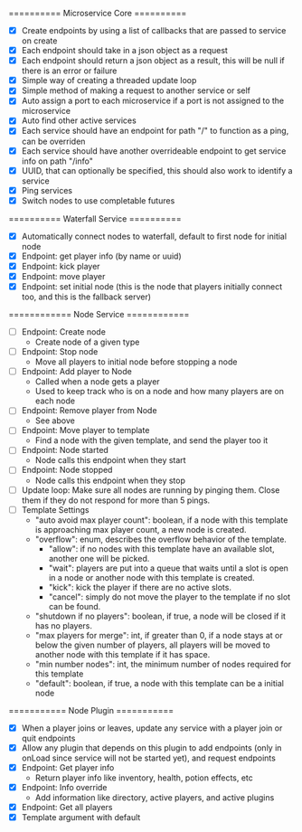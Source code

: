 ========== Microservice Core ==========
- [x] Create endpoints by using a list of callbacks that are passed to service on create
- [x] Each endpoint should take in a json object as a request
- [x] Each endpoint should return a json object as a result, this will be null if there is an error or failure
- [x] Simple way of creating a threaded update loop
- [x] Simple method of making a request to another service or self
- [x] Auto assign a port to each microservice if a port is not assigned to the microservice
- [x] Auto find other active services
- [x] Each service should have an endpoint for path "/" to function as a ping, can be overriden
- [x] Each service should have another overrideable endpoint to get service info on path "/info"
- [X] UUID, that can optionally be specified, this should also work to identify a service
- [x] Ping services
- [x] Switch nodes to use completable futures

========== Waterfall Service ==========
- [x] Automatically connect nodes to waterfall, default to first node for initial node
- [x] Endpoint: get player info (by name or uuid)
- [x] Endpoint: kick player
- [x] Endpoint: move player
- [x] Endpoint: set initial node (this is the node that players initially connect too, and this is the fallback server)

============ Node  Service ============
- [ ] Endpoint: Create node
  - Create node of a given type
- [ ] Endpoint: Stop node
  - Move all players to initial node before stopping a node
- [ ] Endpoint: Add player to Node
  - Called when a node gets a player
  - Used to keep track who is on a node and how many players are on each node
- [ ] Endpoint: Remove player from Node
  - See above
- [ ] Endpoint: Move player to template
  - Find a node with the given template, and send the player too it
- [ ] Endpoint: Node started
  - Node calls this endpoint when they start
- [ ] Endpoint: Node stopped
  - Node calls this endpoint when they stop
- [ ] Update loop: Make sure all nodes are running by pinging them.  Close them if they do not respond for more than 5 pings.
- [ ] Template Settings
  - "auto avoid max player count": boolean, if a node with this template is approaching max player count, a new node is created.
  - "overflow": enum, describes the overflow behavior of the template.
    - "allow": if no nodes with this template have an available slot, another one will be picked.
    - "wait": players are put into a queue that waits until a slot is open in a node or another node with this template is created.
    - "kick": kick the player if there are no active slots.
    - "cancel": simply do not move the player to the template if no slot can be found.
  - "shutdown if no players": boolean, if true, a node will be closed if it has no players.
  - "max players for merge": int, if greater than 0, if a node stays at or below the given number of players, all players will be moved to another node with this template if it has space.
  - "min number nodes": int, the minimum number of nodes required for this template
  - "default": boolean, if true, a node with this template can be a initial node

=========== Node Plugin ===========
- [x] When a player joins or leaves, update any service with a player join or quit endpoints
- [x] Allow any plugin that depends on this plugin to add endpoints (only in onLoad since service will not be started yet), and request endpoints
- [x] Endpoint: Get player info
  - Return player info like inventory, health, potion effects, etc
- [x] Endpoint: Info override
  - Add information like directory, active players, and active plugins
- [x] Endpoint: Get all players
- [x] Template argument with default